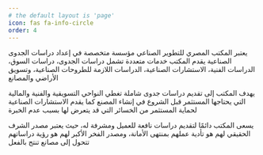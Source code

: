 ```yaml
---
# the default layout is 'page'
icon: fas fa-info-circle
order: 4
---
```



 يعتبر المكتب المصري للتطوير الصناعي مؤسسة متخصصة في إعداد دراسات الجدوى الصناعية يقدم المكتب خدمات متعددة تشمل دراسات الجدوى، دراسات السوق، الدراسات الفنية، الاستشارات الصناعية، الدراسات اللازمة للطروحات الصناعية، وتسويق الأراضي والمصانع

يهدف المكتب إلى تقديم دراسات جدوى شاملة تغطي النواحي التسويقية والفنية والمالية التي يحتاجها المستثمر قبل الشروع في إنشاء المصنع كما يقدم الاستشارات الصناعية لحماية المستثمر من الخسائر التي قد يتعرض لها بسبب عدم الخبرة

يسعى المكتب دائمًا لتقديم دراسات نافعة للعميل ومشرفة له، حيث يعتبر مصدر الشرف الحقيقي لهم هو تأدية عملهم بمنتهى الأمانة، ومصدر الفخر الأكبر لهم هو رؤية دراساتهم تتحول إلى مصانع تنتج بالفعل
